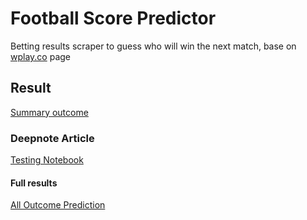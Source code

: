 # Football Score Predictor

Betting results scraper to guess who will win the next match, base on [wplay.co](https://apuestas.wplay.co/es) page

## Result

[Summary outcome](https://embed.deepnote.com/2c913554-4e96-4d25-8fe3-2c3464cdf3d4/9d9015337c664496b9d487d59ee065b4/e11789deb20a40cead688044ff18e0cc?height=576.935546875)

### Deepnote Article

[Testing Notebook](https://deepnote.com/@dlesmes/Football-Score-Predictor-2c913554-4e96-4d25-8fe3-2c3464cdf3d4)

#### Full results

[All Outcome Prediction](https://embed.deepnote.com/2c913554-4e96-4d25-8fe3-2c3464cdf3d4/610c1c42-5496-42a1-b3f4-dfa5843c600e/00013-adc9ad08-6fbc-497e-a2d6-b84d6545d204?height=576.935546875)
